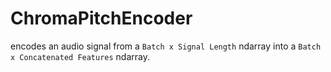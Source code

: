 # ChromaPitchEncoder

encodes an audio signal from a `Batch x Signal Length` ndarray into a `Batch x Concatenated Features` ndarray. 